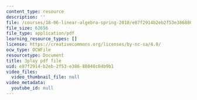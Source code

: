 ```yaml
---
content_type: resource
description: ''
file: /courses/18-06-linear-algebra-spring-2010/e87f2914b2eb2f53e38688040c04b9b1_0MtwqhIwdrI.pdf
file_size: 62656
file_type: application/pdf
learning_resource_types: []
license: https://creativecommons.org/licenses/by-nc-sa/4.0/
ocw_type: OCWFile
resourcetype: Document
title: 3play pdf file
uid: e87f2914-b2eb-2f53-e386-88040c04b9b1
video_files:
  video_thumbnail_file: null
video_metadata:
  youtube_id: null
---
```

